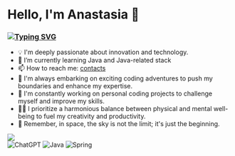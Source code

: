 # Hello, I'm Anastasia 👋
### [![Typing SVG](https://readme-typing-svg.herokuapp.com?color=%2336BCF7&lines=Junior+java+developer)](https://git.io/typing-svg)

- 💡 I'm deeply passionate about innovation and technology.
- 🌱 I’m currently learning Java and Java-related stack
- 📫 How to reach me: [contacts](https://taplink.cc/yurkova_anastasia)
- 🌟 I'm always embarking on exciting coding adventures to push my boundaries and enhance my expertise.
- 🚀 I'm constantly working on personal coding projects to challenge myself and improve my skills.
- 🧘‍♀️ I prioritize a harmonious balance between physical and mental well-being to fuel my creativity and productivity.
- 🌠 Remember, in space, the sky is not the limit; it's just the beginning.


![](https://komarev.com/ghpvc/?username=yurkova-anastasia)      
![ChatGPT](https://img.shields.io/badge/chatGPT-74aa9c?style=for-the-badge&logo=openai&logoColor=white)
![Java](https://img.shields.io/badge/java-%23ED8B00.svg?style=for-the-badge&logo=openjdk&logoColor=white)
![Spring](https://img.shields.io/badge/spring-%236DB33F.svg?style=for-the-badge&logo=spring&logoColor=white)
